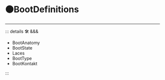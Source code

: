 # 🟠<move>BootDefinitions</move>

---

<!-- =================================================== -->
<!-- =================================================== -->
<!-- =================================================== -->
<!-- =================================================== -->
<!-- =================================================== -->
::: details 🛠 <dev>&&&</dev>

- BootAnatomy
- BootState
- Laces
- BootType
- BootKontakt

:::
